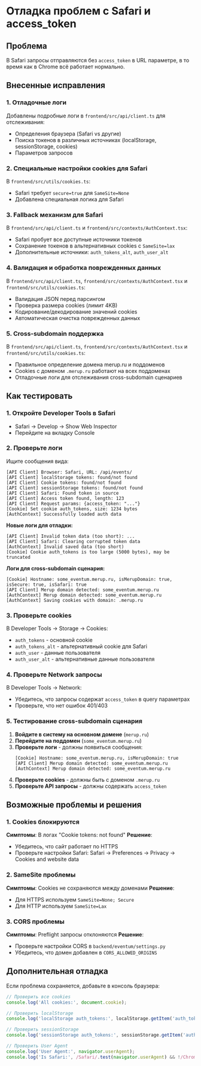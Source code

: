 # Отладка проблем с Safari и access_token

## Проблема
В Safari запросы отправляются без `access_token` в URL параметре, в то время как в Chrome всё работает нормально.

## Внесенные исправления

### 1. Отладочные логи
Добавлены подробные логи в `frontend/src/api/client.ts` для отслеживания:
- Определения браузера (Safari vs другие)
- Поиска токенов в различных источниках (localStorage, sessionStorage, cookies)
- Параметров запросов

### 2. Специальные настройки cookies для Safari
В `frontend/src/utils/cookies.ts`:
- Safari требует `secure=true` для `SameSite=None`
- Добавлена специальная логика для Safari

### 3. Fallback механизм для Safari
В `frontend/src/api/client.ts` и `frontend/src/contexts/AuthContext.tsx`:
- Safari пробует все доступные источники токенов
- Сохранение токенов в альтернативных cookies с `SameSite=lax`
- Дополнительные источники: `auth_tokens_alt`, `auth_user_alt`

### 4. Валидация и обработка поврежденных данных
В `frontend/src/api/client.ts`, `frontend/src/contexts/AuthContext.tsx` и `frontend/src/utils/cookies.ts`:
- Валидация JSON перед парсингом
- Проверка размера cookies (лимит 4KB)
- Кодирование/декодирование значений cookies
- Автоматическая очистка поврежденных данных

### 5. Cross-subdomain поддержка
В `frontend/src/api/client.ts`, `frontend/src/contexts/AuthContext.tsx` и `frontend/src/utils/cookies.ts`:
- Правильное определение домена merup.ru и поддоменов
- Cookies с доменом `.merup.ru` работают на всех поддоменах
- Отладочные логи для отслеживания cross-subdomain сценариев

## Как тестировать

### 1. Откройте Developer Tools в Safari
- Safari → Develop → Show Web Inspector
- Перейдите на вкладку Console

### 2. Проверьте логи
Ищите сообщения вида:
```
[API Client] Browser: Safari, URL: /api/events/
[API Client] localStorage tokens: found/not found
[API Client] Cookie tokens: found/not found
[API Client] sessionStorage tokens: found/not found
[API Client] Safari: Found token in source
[API Client] Access token found, length: 123
[API Client] Request params: {access_token: "..."}
[Cookie] Set cookie auth_tokens, size: 1234 bytes
[AuthContext] Successfully loaded auth data
```

**Новые логи для отладки:**
```
[API Client] Invalid token data (too short): ...
[API Client] Safari: Clearing corrupted token data
[AuthContext] Invalid saved data (too short)
[Cookie] Cookie auth_tokens is too large (5000 bytes), may be truncated
```

**Логи для cross-subdomain сценария:**
```
[Cookie] Hostname: some_eventum.merup.ru, isMerupDomain: true, isSecure: true, isSafari: true
[API Client] Merup domain detected: some_eventum.merup.ru
[AuthContext] Merup domain detected: some_eventum.merup.ru
[AuthContext] Saving cookies with domain: .merup.ru
```

### 3. Проверьте cookies
В Developer Tools → Storage → Cookies:
- `auth_tokens` - основной cookie
- `auth_tokens_alt` - альтернативный cookie для Safari
- `auth_user` - данные пользователя
- `auth_user_alt` - альтернативные данные пользователя

### 4. Проверьте Network запросы
В Developer Tools → Network:
- Убедитесь, что запросы содержат `access_token` в query параметрах
- Проверьте, что нет ошибок 401/403

### 5. Тестирование cross-subdomain сценария
1. **Войдите в систему на основном домене** (`merup.ru`)
2. **Перейдите на поддомен** (`some_eventum.merup.ru`)
3. **Проверьте логи** - должны появиться сообщения:
   ```
   [Cookie] Hostname: some_eventum.merup.ru, isMerupDomain: true
   [API Client] Merup domain detected: some_eventum.merup.ru
   [AuthContext] Merup domain detected: some_eventum.merup.ru
   ```
4. **Проверьте cookies** - должны быть с доменом `.merup.ru`
5. **Проверьте API запросы** - должны содержать `access_token`

## Возможные проблемы и решения

### 1. Cookies блокируются
**Симптомы**: В логах "Cookie tokens: not found"
**Решение**: 
- Убедитесь, что сайт работает по HTTPS
- Проверьте настройки Safari: Safari → Preferences → Privacy → Cookies and website data

### 2. SameSite проблемы
**Симптомы**: Cookies не сохраняются между доменами
**Решение**: 
- Для HTTPS используем `SameSite=None; Secure`
- Для HTTP используем `SameSite=Lax`

### 3. CORS проблемы
**Симптомы**: Preflight запросы отклоняются
**Решение**: 
- Проверьте настройки CORS в `backend/eventum/settings.py`
- Убедитесь, что домен добавлен в `CORS_ALLOWED_ORIGINS`

## Дополнительная отладка

Если проблема сохраняется, добавьте в консоль браузера:

```javascript
// Проверить все cookies
console.log('All cookies:', document.cookie);

// Проверить localStorage
console.log('localStorage auth_tokens:', localStorage.getItem('auth_tokens'));

// Проверить sessionStorage  
console.log('sessionStorage auth_tokens:', sessionStorage.getItem('auth_tokens'));

// Проверить User Agent
console.log('User Agent:', navigator.userAgent);
console.log('Is Safari:', /Safari/.test(navigator.userAgent) && !/Chrome/.test(navigator.userAgent));
```
